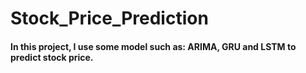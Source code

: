 # Stock_Price_Prediction
#### In this project, I use some model such as: ARIMA, GRU and LSTM to predict stock price.
